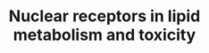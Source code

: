 ---
annotations:
- id: PW:0000010
  parent: classic metabolic pathway
  type: Pathway Ontology
  value: lipid metabolic pathway
authors:
- S.Burel
- MaintBot
- Thomas
- Khanspers
- Samuel Sklar
- AlexanderPico
- Egonw
- Mkutmon
- Eweitz
citedin:
- link: PMC9377275
  title: 'Identifying Drug-Induced Liver Injury Associated With Inflammation-Drug
    and Drug-Drug Interactions in Pharmacologic Treatments for COVID-19 by Bioinformatics
    and System Biology Analyses: The Role of Pregnane X Receptor (2022)'
- link: PMC8868589
  title: Comprehensive Statistical and Bioinformatics Analysis in the Deciphering
    of Putative Mechanisms by Which Lipid-Associated GWAS Loci Contribute to Coronary
    Artery Disease (2022)
- link: PMC5085087
  title: Long Term Culture of the A549 Cancer Cell Line Promotes Multilamellar Body
    Formation and Differentiation towards an Alveolar Type II Pneumocyte Phenotype
    (2016)
communities:
- ontox
description: Nuclear receptors are transcription factors that are activated upon binding
  to its ligands. Initially, they had been classified as classic endocrine nuclear
  hormone receptors and orphan receptors. However, further studies have led to the
  identification of lipid ligands for some of these adopted orphan receptors, which
  are responsible for lipid metabolism, storage or elimination. One of the characteristics
  of these receptors is that they act by forming heterodimers with retinoid X receptor
  (RXR). The receptors include peroxisome proliferators-Activated receptors (PPARs)
  for fatty acids, liver X receptor (LCR) for oxysterols, Farnesoid X receptors (FXR)
  for bile acids and steroid xenobiotic receptor/X receptor (SXR/PXR or Nsil2) for
  xenobiotics. Other orphan receptors also require RXR for its functions are vitamin
  D receptor (VDR) for vitamin D and retinoic acid receptor (RAR) for retinoid acids,
  although these receptors are not involved in lipid metabolism. Upon binding to various
  ligands, three classes of proteins are synthesized including lipid binding proteins,
  the ATP-binding cassette (ABC) transporters and cytochrome P450 member proteins
  which catalyzes lipid anabolism, metabolism and elimination. In addition to lipid
  metabolism, some members of the cytochrome P450 family genes are responsible for
  activation of procarcinogens, detoxification of environmental toxins and metabolism
  of drugs and xenobiotics. In particular, CAR, Nsil2 and recently identified VDR
  are important in up-regulation of these cytochromes. Of all the human cytochrome
  P450 genes, only a few CYP1A2, CYP2C9, CYP2C19, CYP2D6, CYP2E1 and CYP3A4 account
  for most toxicity effects, specifically CYP3A is responsible for clearing approximately
  half of the clinically prescribed drugs. For instance, acetaminophen, one of the
  most commonly used drug, is toxic in high doses due to the activation of CAR and
  the drugs subsequent conversion to acetyl-p-benzoquinone imine (NAPQI) by CYP1A2,
  CYP2E1 and CYP3A.   Proteins on this pathway have targeted assays available via
  the [https://assays.cancer.gov/available_assays?wp_id=WP299 CPTAC Assay Portal]
last-edited: 2023-04-21
ndex: a1b99fbc-8b60-11eb-9e72-0ac135e8bacf
organisms:
- Homo sapiens
redirect_from:
- /index.php/Pathway:WP299
- /instance/WP299
- /instance/WP299_r126284
revision: r126284
schema-jsonld:
- '@context': https://schema.org/
  '@id': https://wikipathways.github.io/pathways/WP299.html
  '@type': Dataset
  creator:
    '@type': Organization
    name: WikiPathways
  description: Nuclear receptors are transcription factors that are activated upon
    binding to its ligands. Initially, they had been classified as classic endocrine
    nuclear hormone receptors and orphan receptors. However, further studies have
    led to the identification of lipid ligands for some of these adopted orphan receptors,
    which are responsible for lipid metabolism, storage or elimination. One of the
    characteristics of these receptors is that they act by forming heterodimers with
    retinoid X receptor (RXR). The receptors include peroxisome proliferators-Activated
    receptors (PPARs) for fatty acids, liver X receptor (LCR) for oxysterols, Farnesoid
    X receptors (FXR) for bile acids and steroid xenobiotic receptor/X receptor (SXR/PXR
    or Nsil2) for xenobiotics. Other orphan receptors also require RXR for its functions
    are vitamin D receptor (VDR) for vitamin D and retinoic acid receptor (RAR) for
    retinoid acids, although these receptors are not involved in lipid metabolism.
    Upon binding to various ligands, three classes of proteins are synthesized including
    lipid binding proteins, the ATP-binding cassette (ABC) transporters and cytochrome
    P450 member proteins which catalyzes lipid anabolism, metabolism and elimination.
    In addition to lipid metabolism, some members of the cytochrome P450 family genes
    are responsible for activation of procarcinogens, detoxification of environmental
    toxins and metabolism of drugs and xenobiotics. In particular, CAR, Nsil2 and
    recently identified VDR are important in up-regulation of these cytochromes. Of
    all the human cytochrome P450 genes, only a few CYP1A2, CYP2C9, CYP2C19, CYP2D6,
    CYP2E1 and CYP3A4 account for most toxicity effects, specifically CYP3A is responsible
    for clearing approximately half of the clinically prescribed drugs. For instance,
    acetaminophen, one of the most commonly used drug, is toxic in high doses due
    to the activation of CAR and the drugs subsequent conversion to acetyl-p-benzoquinone
    imine (NAPQI) by CYP1A2, CYP2E1 and CYP3A.   Proteins on this pathway have targeted
    assays available via the [https://assays.cancer.gov/available_assays?wp_id=WP299
    CPTAC Assay Portal]
  keywords:
  - 1,25-Dihydroxy-Vitamins D3
  - 7-DehydroCholesterol
  - ABCA1
  - ABCB1
  - ABCB11
  - ABCB4
  - ABCC2
  - ABCC3
  - ABCD2
  - ABCD3
  - ABCG1
  - ABCG5
  - Acetyl CoA
  - Bile Acids
  - CYP1A2
  - CYP24A1
  - CYP26A1
  - CYP27B1
  - CYP2B6
  - CYP2C9
  - CYP2E1
  - CYP3A4
  - CYP4A11
  - CYP4B1
  - CYP7A1
  - CYP8B1
  - Cholesterol
  - Fatty Acids
  - Isoprenoids
  - Lanosterol
  - MIR33A
  - MIR33B
  - NR1H3
  - NR1H4
  - NR1I2
  - NR1I3
  - Oxysterol
  - PPARA
  - PPARD
  - PPARG
  - RARA
  - RARB
  - RARG
  - Retinoic acid
  - Steroids
  - VDR
  - Xenobiotics
  license: CC0
  name: Nuclear receptors in lipid metabolism and toxicity
seo: CreativeWork
title: Nuclear receptors in lipid metabolism and toxicity
wpid: WP299
---